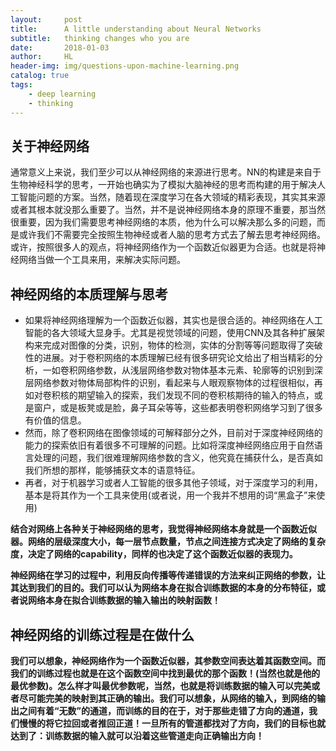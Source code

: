 ```yaml
---
layout:     post
title:      A little understanding about Neural Networks
subtitle:   thinking changes who you are
date:       2018-01-03
author:     HL
header-img: img/questions-upon-machine-learning.png
catalog: true
tags:
    - deep learning
    - thinking
---
```


## 关于神经网络
通常意义上来说，我们至少可以从神经网络的来源进行思考。NN的构建是来自于生物神经科学的思考，一开始也确实为了模拟大脑神经的思考而构建的用于解决人工智能问题的方案。当然，随着现在深度学习在各大领域的精彩表现，其实其来源或者其根本就没那么重要了。当然，并不是说神经网络本身的原理不重要，那当然很重要，因为我们需要思考神经网络的本质，他为什么可以解决那么多的问题，而是或许我们不需要完全按照生物神经或者人脑的思考方式去了解去思考神经网络。或许，按照很多人的观点，将神经网络作为一个函数近似器更为合适。也就是将神经网络当做一个工具来用，来解决实际问题。

## 神经网络的本质理解与思考
* 如果将神经网络理解为一个函数近似器，其实也是很合适的。神经网络在人工智能的各大领域大显身手。尤其是视觉领域的问题，使用CNN及其各种扩展架构来完成对图像的分类，识别，物体的检测，实体的分割等等问题取得了突破性的进展。对于卷积网络的本质理解已经有很多研究论文给出了相当精彩的分析，一如卷积网络参数，从浅层网络参数对物体基本元素、轮廓等的识别到深层网络参数对物体局部构件的识别，看起来与人眼观察物体的过程很相似，再如对卷积核的期望输入的探索，我们发现不同的卷积核期待的输入的特点，或是窗户，或是板凳或是脸，鼻子耳朵等等，这些都表明卷积网络学习到了很多有价值的信息。
* 然而，除了卷积网络在图像领域的可解释部分之外，目前对于深度神经网络的能力的探索依旧有着很多不可理解的问题。比如将深度神经网络应用于自然语言处理的问题，我们很难理解网络参数的含义，他究竟在捕获什么，是否真如我们所想的那样，能够捕获文本的语意特征。
* 再者，对于机器学习或者人工智能的很多其他子领域，对于深度学习的利用，基本是将其作为一个工具来使用(或者说，用一个我并不想用的词“黑盒子”来使用) 

<p><strong>
结合对网络上各种关于神经网络的思考，我觉得神经网络本身就是一个函数近似器。网络的层级深度大小，每一层节点数量，节点之间连接方式决定了网络的复杂度，决定了网络的capability，同样的也决定了这个函数近似器的表现力。
</strong></p>
<p><strong>
神经网络在学习的过程中，利用反向传播等传递错误的方法来纠正网络的参数，让其达到我们的目的。我们可以认为网络本身在拟合训练数据的本身的分布特征，或者说网络本身在拟合训练数据的输入输出的映射函数！
</strong></p>

## 神经网络的训练过程是在做什么
<p><strong>
我们可以想象，神经网络作为一个函数近似器，其参数空间表达着其函数空间。而我们的训练过程也就是在这个函数空间中找到最优的那个函数！(当然也就是他的最优参数)。怎么样才叫最优参数呢，当然，也就是将训练数据的输入可以完美或者尽可能完美的映射到其正确的输出。我们可以想象，从网络的输入，到网络的输出之间有着“无数”的通道，而训练的目的在于，对于那些走错了方向的通道，我们慢慢的将它拉回或者推回正道！一旦所有的管道都找对了方向，我们的目标也就达到了：训练数据的输入就可以沿着这些管道走向正确输出方向！
</strong></p>


